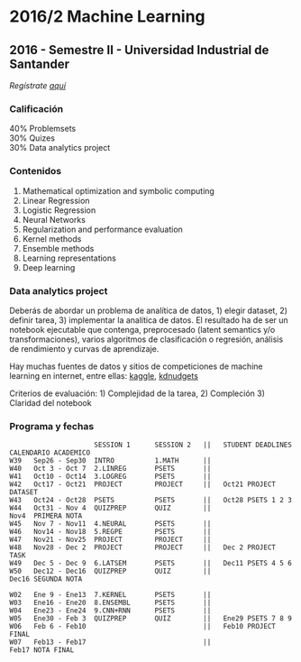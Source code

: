 # 2016/2 Machine Learning

## 2016 - Semestre II - Universidad Industrial de Santander

_Regístrate [aquí](https://docs.google.com/forms/d/e/1FAIpQLSekLcDmMN8n2o4U5wmaXK4wpcK-EqaAW2atfWFiTVO_5dM-kQ/viewform)_

### Calificación

40% Problemsets<br/>
30% Quizes<br/>
30% Data analytics project

### Contenidos

1. Mathematical optimization and symbolic computing
2. Linear Regression
3. Logistic Regression
4. Neural Networks
5. Regularization and performance evaluation
6. Kernel methods
7. Ensemble methods
8. Learning representations
9. Deep learning

### Data analytics project

Deberás de abordar un problema de analítica de datos, 1) elegir dataset, 2) definir tarea, 3) implementar la analítica de datos. El resultado ha de ser un notebook ejecutable que contenga, preprocesado (latent semantics y/o transformaciones), varios algoritmos de clasificación o regresión, análisis de rendimiento y curvas de aprendizaje.

Hay muchas fuentes de datos y sitios de competiciones de machine learning en internet, entre ellas: [kaggle](https://www.kaggle.com/competitions), [kdnudgets](http://www.kdnuggets.com/competitions/) 

Criterios de evaluación: 1) Complejidad de la tarea, 2) Compleción 3) Claridad del notebook

### Programa y fechas

                         SESSION 1      SESSION 2   ||   STUDENT DEADLINES        CALENDARIO ACADEMICO
    W39   Sep26 - Sep30  INTRO          1.MATH      ||
    W40   Oct 3 - Oct 7  2.LINREG       PSETS       ||
    W41   Oct10 - Oct14  3.LOGREG       PSETS       ||   
    W42   Oct17 - Oct21  PROJECT        PROJECT     ||   Oct21 PROJECT DATASET
    W43   Oct24 - Oct28  PSETS          PSETS       ||   Oct28 PSETS 1 2 3 
    W44   Oct31 - Nov 4  QUIZPREP       QUIZ        ||                            Nov4  PRIMERA NOTA
    W45   Nov 7 - Nov11  4.NEURAL       PSETS       ||
    W46   Nov14 - Nov18  5.REGPE        PSETS       ||
    W47   Nov21 - Nov25  PROJECT        PROJECT     ||
    W48   Nov28 - Dec 2  PROJECT        PROJECT     ||   Dec 2 PROJECT TASK   
    W49   Dec 5 - Dec 9  6.LATSEM       PSETS       ||   Dec11 PSETS 4 5 6
    W50   Dec12 - Dec16  QUIZPREP       QUIZ        ||                            Dec16 SEGUNDA NOTA
    
    W02   Ene 9 - Ene13  7.KERNEL       PSETS       ||
    W03   Ene16 - Ene20  8.ENSEMBL      PSETS       ||
    W04   Ene23 - Ene24  9.CNN+RNN      PSETS       ||
    W05   Ene30 - Feb 3  QUIZPREP       QUIZ        ||   Ene29 PSETS 7 8 9
    W06   Feb 6 - Feb10                             ||   Feb10 PROJECT FINAL
    W07   Feb13 - Feb17                             ||                            Feb17 NOTA FINAL
